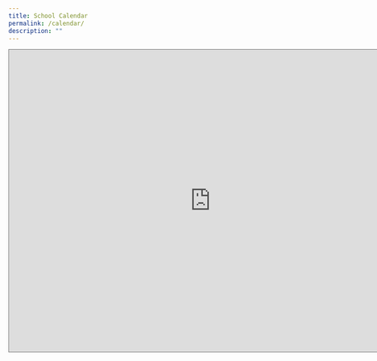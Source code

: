 ```yaml
---
title: School Calendar
permalink: /calendar/
description: ""
---
```

<iframe src="https://calendar.google.com/calendar/embed?height=600&wkst=1&bgcolor=%234285F4&ctz=Asia%2FSingapore&showCalendars=1&src=Y19idGZtdGszOW9jdWVjNjk0dG45bzBwMzFya0Bncm91cC5jYWxlbmRhci5nb29nbGUuY29t&color=%23F6BF26" style="border:solid 1px #777" width="800" height="600" frameborder="0" scrolling="no"></iframe>
